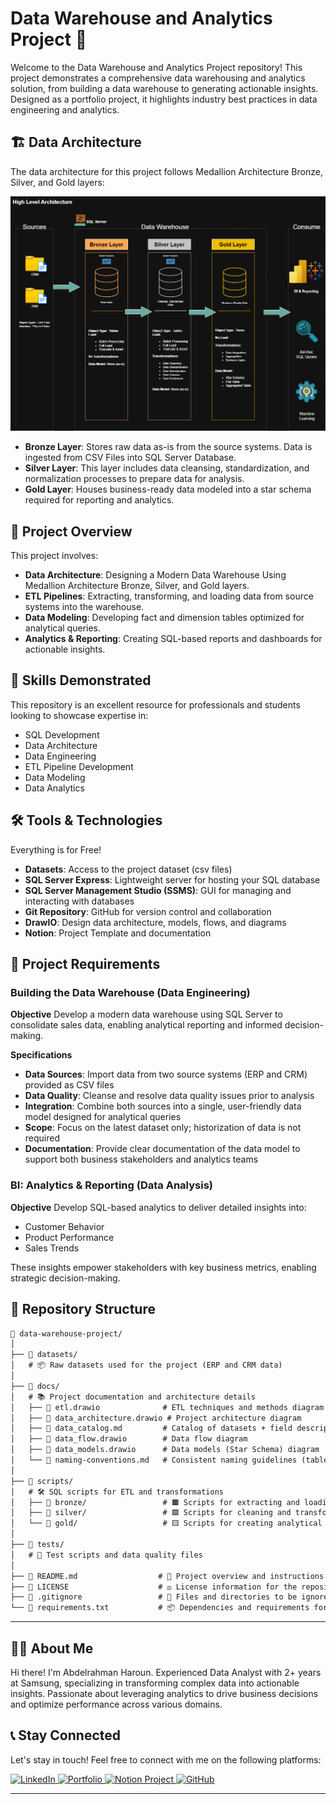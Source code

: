 # Data Warehouse and Analytics Project 🚀

Welcome to the Data Warehouse and Analytics Project repository! This project demonstrates a comprehensive data warehousing and analytics solution, from building a data warehouse to generating actionable insights. Designed as a portfolio project, it highlights industry best practices in data engineering and analytics.

## 🏗️ Data Architecture

The data architecture for this project follows Medallion Architecture Bronze, Silver, and Gold layers:

![Data Architecture](https://github.com/abdelrhmanashraf103/sql-data-warehouse-project/blob/master/sql-datawarehouse-project/docs/data_architecture.png)

- **Bronze Layer**: Stores raw data as-is from the source systems. Data is ingested from CSV Files into SQL Server Database.
- **Silver Layer**: This layer includes data cleansing, standardization, and normalization processes to prepare data for analysis.
- **Gold Layer**: Houses business-ready data modeled into a star schema required for reporting and analytics.

## 📖 Project Overview

This project involves:

- **Data Architecture**: Designing a Modern Data Warehouse Using Medallion Architecture Bronze, Silver, and Gold layers.
- **ETL Pipelines**: Extracting, transforming, and loading data from source systems into the warehouse.
- **Data Modeling**: Developing fact and dimension tables optimized for analytical queries.
- **Analytics & Reporting**: Creating SQL-based reports and dashboards for actionable insights.

## 🎯 Skills Demonstrated

This repository is an excellent resource for professionals and students looking to showcase expertise in:

- SQL Development
- Data Architecture
- Data Engineering
- ETL Pipeline Development
- Data Modeling
- Data Analytics

## 🛠️ Tools & Technologies

Everything is for Free!

- **Datasets**: Access to the project dataset (csv files)
- **SQL Server Express**: Lightweight server for hosting your SQL database
- **SQL Server Management Studio (SSMS)**: GUI for managing and interacting with databases
- **Git Repository**: GitHub for version control and collaboration
- **DrawIO**: Design data architecture, models, flows, and diagrams
- **Notion**: Project Template and documentation

## 🚀 Project Requirements

### Building the Data Warehouse (Data Engineering)

**Objective**
Develop a modern data warehouse using SQL Server to consolidate sales data, enabling analytical reporting and informed decision-making.

**Specifications**
- **Data Sources**: Import data from two source systems (ERP and CRM) provided as CSV files
- **Data Quality**: Cleanse and resolve data quality issues prior to analysis
- **Integration**: Combine both sources into a single, user-friendly data model designed for analytical queries
- **Scope**: Focus on the latest dataset only; historization of data is not required
- **Documentation**: Provide clear documentation of the data model to support both business stakeholders and analytics teams

### BI: Analytics & Reporting (Data Analysis)

**Objective**
Develop SQL-based analytics to deliver detailed insights into:
- Customer Behavior
- Product Performance  
- Sales Trends

These insights empower stakeholders with key business metrics, enabling strategic decision-making.

## 📂 Repository Structure

```markdown
📂 data-warehouse-project/
│
├── 📁 datasets/                  
│   # 📦 Raw datasets used for the project (ERP and CRM data)
│
├── 📁 docs/                      
│   # 📚 Project documentation and architecture details
│   ├── 📄 etl.drawio              # ETL techniques and methods diagram
│   ├── 📄 data_architecture.drawio # Project architecture diagram
│   ├── 📄 data_catalog.md         # Catalog of datasets + field descriptions & metadata
│   ├── 📄 data_flow.drawio        # Data flow diagram
│   ├── 📄 data_models.drawio      # Data models (Star Schema) diagram
│   └── 📄 naming-conventions.md   # Consistent naming guidelines (tables, columns, files)
│
├── 📁 scripts/                   
│   # 🛠 SQL scripts for ETL and transformations
│   ├── 📁 bronze/                 # 🟫 Scripts for extracting and loading raw data
│   ├── 📁 silver/                 # 🟪 Scripts for cleaning and transforming data
│   └── 📁 gold/                   # 🟨 Scripts for creating analytical models
│
├── 📁 tests/                     
│   # 🧪 Test scripts and data quality files
│
├── 📄 README.md                  # 📖 Project overview and instructions
├── 📄 LICENSE                    # ⚖️ License information for the repository
├── 📄 .gitignore                 # 🚫 Files and directories to be ignored by Git
└── 📄 requirements.txt           # 📦 Dependencies and requirements for the project
```
---
## 👨‍💻 About Me

Hi there! I'm Abdelrahman Haroun.
Experienced Data Analyst with 2+ years at Samsung, specializing in transforming complex data into actionable insights. 
Passionate about leveraging analytics to drive business decisions and optimize performance across various domains.

## 📞 Stay Connected

Let's stay in touch! Feel free to connect with me on the following platforms:

<p align="left">
  <a href="https://www.linkedin.com/in/abdelrhman-haroun-455aa930a/">
    <img src="https://img.shields.io/badge/LinkedIn-0077B5?style=for-the-badge&logo=linkedin&logoColor=white" alt="LinkedIn"/>
  </a>
  <a href="https://abdelrhmanashraf103.github.io/MyPortfolio.github.io/">
    <img src="https://img.shields.io/badge/Portfolio-FF7139?style=for-the-badge&logo=firefox&logoColor=white" alt="Portfolio"/>
  </a>
  <a href="https://faint-pewter-80a.notion.site/Data-Warehouse-Project-299ce363138780299279e9ba193f5cdd">
    <img src="https://img.shields.io/badge/Notion-000000?style=for-the-badge&logo=notion&logoColor=white" alt="Notion Project"/>
  </a>
  <a href="https://github.com/abdelrhmanashraf103">
    <img src="https://img.shields.io/badge/GitHub-100000?style=for-the-badge&logo=github&logoColor=white" alt="GitHub"/>
  </a>
</p>

---
